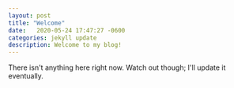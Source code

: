 ```yaml
---
layout: post
title: "Welcome"
date:   2020-05-24 17:47:27 -0600
categories: jekyll update
description: Welcome to my blog!
---
```


There isn't anything here right now. Watch out though; I'll update it eventually.
